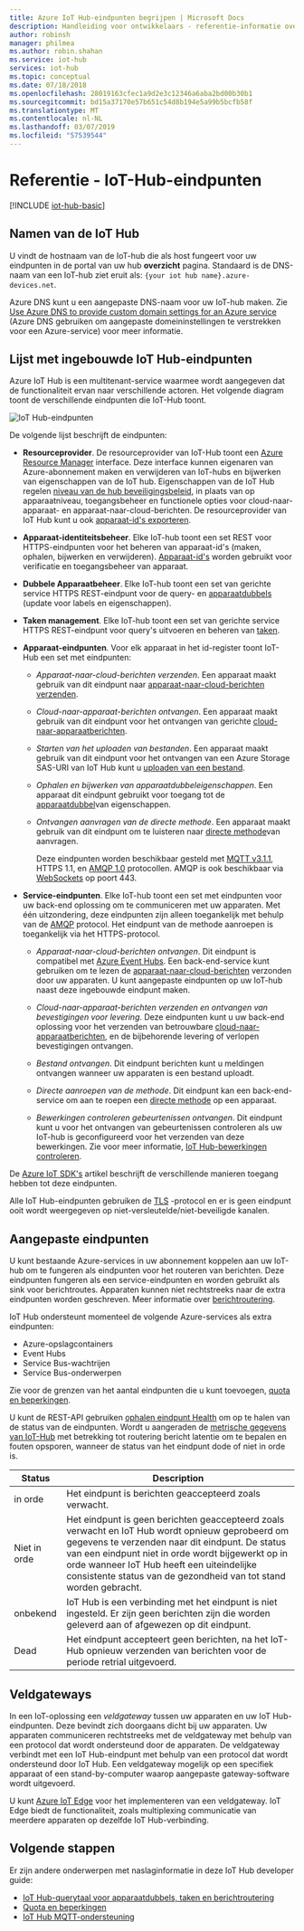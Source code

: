 ```yaml
---
title: Azure IoT Hub-eindpunten begrijpen | Microsoft Docs
description: Handleiding voor ontwikkelaars - referentie-informatie over IoT Hub apparaat gerichte en gerichte service-eindpunten.
author: robinsh
manager: philmea
ms.author: robin.shahan
ms.service: iot-hub
services: iot-hub
ms.topic: conceptual
ms.date: 07/18/2018
ms.openlocfilehash: 28019163cfec1a9d2e3c12346a6aba2bd00b30b1
ms.sourcegitcommit: bd15a37170e57b651c54d8b194e5a99b5bcfb58f
ms.translationtype: MT
ms.contentlocale: nl-NL
ms.lasthandoff: 03/07/2019
ms.locfileid: "57539544"
---
```

# <a name="reference---iot-hub-endpoints"></a>Referentie - IoT-Hub-eindpunten

[!INCLUDE [iot-hub-basic](../../includes/iot-hub-basic-partial.md)]

## <a name="iot-hub-names"></a>Namen van de IoT Hub

U vindt de hostnaam van de IoT-hub die als host fungeert voor uw eindpunten in de portal van uw hub **overzicht** pagina. Standaard is de DNS-naam van een IoT-hub ziet eruit als: `{your iot hub name}.azure-devices.net`.

Azure DNS kunt u een aangepaste DNS-naam voor uw IoT-hub maken. Zie [Use Azure DNS to provide custom domain settings for an Azure service](../dns/dns-custom-domain.md) (Azure DNS gebruiken om aangepaste domeininstellingen te verstrekken voor een Azure-service) voor meer informatie.

## <a name="list-of-built-in-iot-hub-endpoints"></a>Lijst met ingebouwde IoT Hub-eindpunten

Azure IoT Hub is een multitenant-service waarmee wordt aangegeven dat de functionaliteit ervan naar verschillende actoren. Het volgende diagram toont de verschillende eindpunten die IoT-Hub toont.

![IoT Hub-eindpunten](./media/iot-hub-devguide-endpoints/endpoints.png)

De volgende lijst beschrijft de eindpunten:

* **Resourceprovider**. De resourceprovider van IoT-Hub toont een [Azure Resource Manager](../azure-resource-manager/resource-group-overview.md) interface. Deze interface kunnen eigenaren van Azure-abonnement maken en verwijderen van IoT-hubs en bijwerken van eigenschappen van de IoT hub. Eigenschappen van de IoT Hub regelen [niveau van de hub beveiligingsbeleid](iot-hub-devguide-security.md#access-control-and-permissions), in plaats van op apparaatniveau, toegangsbeheer en functionele opties voor cloud-naar-apparaat- en apparaat-naar-cloud-berichten. De resourceprovider van IoT Hub kunt u ook [apparaat-id's exporteren](iot-hub-devguide-identity-registry.md#import-and-export-device-identities).

* **Apparaat-identiteitsbeheer**. Elke IoT-hub toont een set REST voor HTTPS-eindpunten voor het beheren van apparaat-id's (maken, ophalen, bijwerken en verwijderen). [Apparaat-id's](iot-hub-devguide-identity-registry.md) worden gebruikt voor verificatie en toegangsbeheer van apparaat.

* **Dubbele Apparaatbeheer**. Elke IoT-hub toont een set van gerichte service HTTPS REST-eindpunt voor de query- en [apparaatdubbels](iot-hub-devguide-device-twins.md) (update voor labels en eigenschappen).

* **Taken management**. Elke IoT-hub toont een set van gerichte service HTTPS REST-eindpunt voor query's uitvoeren en beheren van [taken](iot-hub-devguide-jobs.md).

* **Apparaat-eindpunten**. Voor elk apparaat in het id-register toont IoT-Hub een set met eindpunten:

  * *Apparaat-naar-cloud-berichten verzenden*. Een apparaat maakt gebruik van dit eindpunt naar [apparaat-naar-cloud-berichten verzenden](iot-hub-devguide-messages-d2c.md).

  * *Cloud-naar-apparaat-berichten ontvangen*. Een apparaat maakt gebruik van dit eindpunt voor het ontvangen van gerichte [cloud-naar-apparaatberichten](iot-hub-devguide-messages-c2d.md).

  * *Starten van het uploaden van bestanden*. Een apparaat maakt gebruik van dit eindpunt voor het ontvangen van een Azure Storage SAS-URI van IoT Hub kunt u [uploaden van een bestand](iot-hub-devguide-file-upload.md).

  * *Ophalen en bijwerken van apparaatdubbeleigenschappen*. Een apparaat dit eindpunt gebruikt voor toegang tot de [apparaatdubbel](iot-hub-devguide-device-twins.md)van eigenschappen.

  * *Ontvangen aanvragen van de directe methode*. Een apparaat maakt gebruik van dit eindpunt om te luisteren naar [directe methode](iot-hub-devguide-direct-methods.md)van aanvragen.

    Deze eindpunten worden beschikbaar gesteld met [MQTT v3.1.1](https://mqtt.org/), HTTPS 1.1, en [AMQP 1.0](https://www.amqp.org/) protocollen. AMQP is ook beschikbaar via [WebSockets](https://tools.ietf.org/html/rfc6455) op poort 443.

* **Service-eindpunten**. Elke IoT-hub toont een set met eindpunten voor uw back-end oplossing om te communiceren met uw apparaten. Met één uitzondering, deze eindpunten zijn alleen toegankelijk met behulp van de [AMQP](https://www.amqp.org/) protocol. Het eindpunt van de methode aanroepen is toegankelijk via het HTTPS-protocol.
  
  * *Apparaat-naar-cloud-berichten ontvangen*. Dit eindpunt is compatibel met [Azure Event Hubs](https://azure.microsoft.com/documentation/services/event-hubs/). Een back-end-service kunt gebruiken om te lezen de [apparaat-naar-cloud-berichten](iot-hub-devguide-messages-d2c.md) verzonden door uw apparaten. U kunt aangepaste eindpunten op uw IoT-hub naast deze ingebouwde eindpunt maken.
  
  * *Cloud-naar-apparaat-berichten verzenden en ontvangen van bevestigingen voor levering*. Deze eindpunten kunt u uw back-end oplossing voor het verzenden van betrouwbare [cloud-naar-apparaatberichten](iot-hub-devguide-messages-c2d.md), en de bijbehorende levering of verlopen bevestigingen ontvangen.
  
  * *Bestand ontvangen*. Dit eindpunt berichten kunt u meldingen ontvangen wanneer uw apparaten is een bestand uploadt. 
  
  * *Directe aanroepen van de methode*. Dit eindpunt kan een back-end-service om aan te roepen een [directe methode](iot-hub-devguide-direct-methods.md) op een apparaat.
  
  * *Bewerkingen controleren gebeurtenissen ontvangen*. Dit eindpunt kunt u voor het ontvangen van gebeurtenissen controleren als uw IoT-hub is geconfigureerd voor het verzenden van deze bewerkingen. Zie voor meer informatie, [IoT Hub-bewerkingen controleren](iot-hub-operations-monitoring.md).

De [Azure IoT SDK's](iot-hub-devguide-sdks.md) artikel beschrijft de verschillende manieren toegang hebben tot deze eindpunten.

Alle IoT Hub-eindpunten gebruiken de [TLS](https://tools.ietf.org/html/rfc5246) -protocol en er is geen eindpunt ooit wordt weergegeven op niet-versleutelde/niet-beveiligde kanalen.

## <a name="custom-endpoints"></a>Aangepaste eindpunten

U kunt bestaande Azure-services in uw abonnement koppelen aan uw IoT-hub om te fungeren als eindpunten voor het routeren van berichten. Deze eindpunten fungeren als een service-eindpunten en worden gebruikt als sink voor berichtroutes. Apparaten kunnen niet rechtstreeks naar de extra eindpunten worden geschreven. Meer informatie over [berichtroutering](../iot-hub/iot-hub-devguide-messages-d2c.md).

IoT Hub ondersteunt momenteel de volgende Azure-services als extra eindpunten:

* Azure-opslagcontainers
* Event Hubs
* Service Bus-wachtrijen
* Service Bus-onderwerpen

Zie voor de grenzen van het aantal eindpunten die u kunt toevoegen, [quota en beperkingen](iot-hub-devguide-quotas-throttling.md).

U kunt de REST-API gebruiken [ophalen eindpunt Health](https://docs.microsoft.com/de-de/rest/api/iothub/iothubresource/getendpointhealth#iothubresource_getendpointhealth) om op te halen van de status van de eindpunten. Wordt u aangeraden de [metrische gegevens van IoT-Hub](iot-hub-metrics.md) met betrekking tot routering bericht latentie om te bepalen en fouten opsporen, wanneer de status van het eindpunt dode of niet in orde is.

|Status|Description|
|---|---|
|in orde|Het eindpunt is berichten geaccepteerd zoals verwacht.|
|Niet in orde|Het eindpunt is geen berichten geaccepteerd zoals verwacht en IoT Hub wordt opnieuw geprobeerd om gegevens te verzenden naar dit eindpunt. De status van een eindpunt niet in orde wordt bijgewerkt op in orde wanneer IoT Hub heeft een uiteindelijke consistente status van de gezondheid van tot stand worden gebracht.|
|onbekend|IoT Hub is een verbinding met het eindpunt is niet ingesteld. Er zijn geen berichten zijn die worden geleverd aan of afgewezen op dit eindpunt.|
|Dead|Het eindpunt accepteert geen berichten, na het IoT-Hub opnieuw verzenden van berichten voor de periode retrial uitgevoerd.|

## <a name="field-gateways"></a>Veldgateways

In een IoT-oplossing een *veldgateway* tussen uw apparaten en uw IoT Hub-eindpunten. Deze bevindt zich doorgaans dicht bij uw apparaten. Uw apparaten communiceren rechtstreeks met de veldgateway met behulp van een protocol dat wordt ondersteund door de apparaten. De veldgateway verbindt met een IoT Hub-eindpunt met behulp van een protocol dat wordt ondersteund door IoT Hub. Een veldgateway mogelijk op een specifiek apparaat of een stand-by-computer waarop aangepaste gateway-software wordt uitgevoerd.

U kunt [Azure IoT Edge](/azure/iot-edge/) voor het implementeren van een veldgateway. IoT Edge biedt de functionaliteit, zoals multiplexing communicatie van meerdere apparaten op dezelfde IoT Hub-verbinding.

## <a name="next-steps"></a>Volgende stappen

Er zijn andere onderwerpen met naslaginformatie in deze IoT Hub developer guide:

* [IoT Hub-querytaal voor apparaatdubbels, taken en berichtroutering](iot-hub-devguide-query-language.md)
* [Quota en beperkingen](iot-hub-devguide-quotas-throttling.md)
* [IoT Hub MQTT-ondersteuning](iot-hub-mqtt-support.md)
